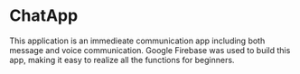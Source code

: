 # ChatApp
This application is an immedieate communication app including both message and voice communication.
Google Firebase was used to build this app, making it easy to realize all the functions for beginners. 
